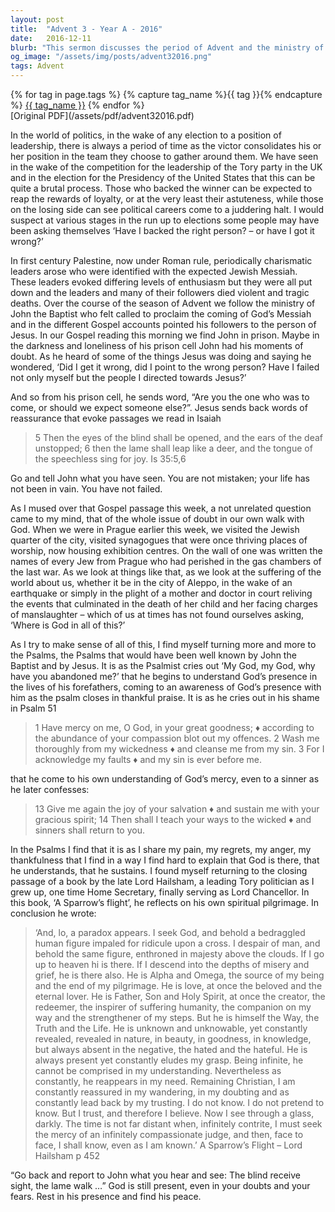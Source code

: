 ```yaml
---
layout: post
title:  "Advent 3 - Year A - 2016"
date:   2016-12-11
blurb: "This sermon discusses the period of Advent and the ministry of John the Baptist. It explores the doubt John the Baptist may have felt while in prison, questioning if he had pointed his followers to the right person, Jesus. The sermon also delves into the issue of doubt in our own walk with God, and how turning to the Psalms can help make sense of the suffering in the world."
og_image: "/assets/img/posts/advent32016.png"
tags: Advent
---    
```

<div class="tag-pills">
  {% for tag in page.tags %}
    {% capture tag_name %}{{ tag }}{% endcapture %}
    <a href="{{ site.baseurl }}/tag/{{ tag_name | slugify }}" class="tag-pill">{{ tag_name }}</a>
  {% endfor %}
</div>
[Original PDF](/assets/pdf/advent32016.pdf)

In the world of politics, in the wake of any election to a position of leadership, there is always a period of time as the victor consolidates his or her position in the team they choose to gather around them. We have seen in the wake of the competition for the leadership of the Tory party in the UK and in the election for the Presidency of the United States that this can be quite a brutal process. Those who backed the winner can be expected to reap the rewards of loyalty, or at the very least their astuteness, while those on the losing side can see political careers come to a juddering halt. I would suspect at various stages in the run up to elections some people may have been asking themselves ‘Have I backed the right person? – or have I got it wrong?’

In first century Palestine, now under Roman rule, periodically charismatic leaders arose who were identified with the expected Jewish Messiah. These leaders evoked differing levels of enthusiasm but they were all put down and the leaders and many of their followers died violent and tragic deaths. Over the course of the season of Advent we follow the ministry of John the Baptist who felt called to proclaim the coming of God’s Messiah and in the different Gospel accounts pointed his followers to the person of Jesus. In our Gospel reading this morning we find John in prison. Maybe in the darkness and loneliness of his prison cell John had his moments of doubt. As he heard of some of the things Jesus was doing and saying he wondered, ‘Did I get it wrong, did I point to the wrong person? Have I failed not only myself but the people I directed towards Jesus?’

And so from his prison cell, he sends word, “Are you the one who was to come, or should we expect someone else?”. Jesus sends back words of reassurance that evoke passages we read in Isaiah

> 5 Then the eyes of the blind shall be opened,
> and the ears of the deaf unstopped;
> 6 then the lame shall leap like a deer,
> and the tongue of the speechless sing for joy. Is 35:5,6

Go and tell John what you have seen. You are not mistaken; your life has not been in vain. You have not failed.

As I mused over that Gospel passage this week, a not unrelated question came to my mind, that of the whole issue of doubt in our own walk with God. When we were in Prague earlier this week, we visited the Jewish quarter of the city, visited synagogues that were once thriving places of worship, now housing exhibition centres. On the wall of one was written the names of every Jew from Prague who had perished in the gas chambers of the last war. As we look at things like that, as we look at the suffering of the world about us, whether it be in the city of Aleppo, in the wake of an earthquake or simply in the plight of a mother and doctor in court reliving the events that culminated in the death of her child and her facing charges of manslaughter – which of us at times has not found ourselves asking, ‘Where is God in all of this?’

As I try to make sense of all of this, I find myself turning more and more to the Psalms, the Psalms that would have been well known by John the Baptist and by Jesus. It is as the Psalmist cries out ‘My God, my God, why have you abandoned me?’ that he begins to understand God’s presence in the lives of his forefathers, coming to an awareness of God’s presence with him as the psalm closes in thankful praise. It is as he cries out in his shame in Psalm 51

> 1 Have mercy on me, O God, in your great goodness; ♦
> according to the abundance of your compassion
> blot out my offences.
> 2 Wash me thoroughly from my wickedness ♦
> and cleanse me from my sin.
> 3 For I acknowledge my faults ♦
> and my sin is ever before me.

that he come to his own understanding of God’s mercy, even to a sinner as he later confesses:

> 13 Give me again the joy of your salvation ♦
> and sustain me with your gracious spirit;
> 14 Then shall I teach your ways to the wicked ♦
> and sinners shall return to you.

In the Psalms I find that it is as I share my pain, my regrets, my anger, my thankfulness that I find in a way I find hard to explain that God is there, that he understands, that he sustains. I found myself returning to the closing passage of a book by the late Lord Hailsham, a leading Tory politician as I grew up, one time Home Secretary, finally serving as Lord Chancellor. In this book, ‘A Sparrow’s flight’, he reflects on his own spiritual pilgrimage. In conclusion he wrote:

> ‘And, lo, a paradox appears. I seek God, and behold a bedraggled human figure impaled for ridicule upon a cross. I despair of man, and behold the same figure, enthroned in majesty above the clouds. If I go up to heaven hi is there. If I descend into the depths of misery and grief, he is there also. He is Alpha and Omega, the source of my being and the end of my pilgrimage. He is love, at once the beloved and the eternal lover. He is Father, Son and Holy Spirit, at once the creator, the redeemer, the inspirer of suffering humanity, the companion on my way and the strengthener of my steps. But he is himself the Way, the Truth and the Life. He is unknown and unknowable, yet constantly revealed, revealed in nature, in beauty, in goodness, in knowledge, but always absent in the negative, the hated and the hateful. He is always present yet constantly eludes my grasp. Being infinite, he cannot be comprised in my understanding. Nevertheless as constantly, he reappears in my need. Remaining Christian, I am constantly reassured in my wandering, in my doubting and as constantly lead back by my trusting. I do not know. I do not pretend to know. But I trust, and therefore I believe. Now I see through a glass, darkly. The time is not far distant when, infinitely contrite, I must seek the mercy of an infinitely compassionate judge, and then, face to face, I shall know, even as I am known.’
> A Sparrow’s Flight – Lord Hailsham p 452

“Go back and report to John what you hear and see: The blind receive sight, the lame walk …” God is still present, even in your doubts and your fears. Rest in his presence and find his peace.
